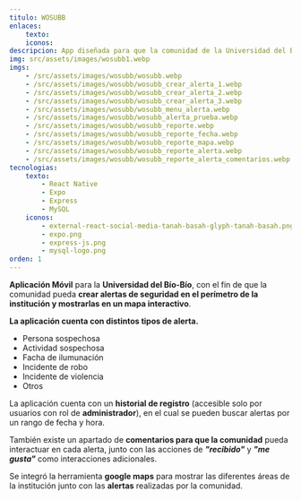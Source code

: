 ```yaml
---
titulo: WOSUBB
enlaces:
    texto:
    iconos:
descripcion: App diseñada para que la comunidad de la Universidad del Bío-Bío pueda crear alertas de seguridad en el perímetro de la institución y mostrarlas en el mapa.
img: src/assets/images/wosubb1.webp
imgs: 
    - /src/assets/images/wosubb/wosubb.webp
    - /src/assets/images/wosubb/wosubb_crear_alerta_1.webp
    - /src/assets/images/wosubb/wosubb_crear_alerta_2.webp
    - /src/assets/images/wosubb/wosubb_crear_alerta_3.webp
    - /src/assets/images/wosubb/wosubb_menu_alerta.webp
    - /src/assets/images/wosubb/wosubb_alerta_prueba.webp
    - /src/assets/images/wosubb/wosubb_reporte.webp
    - /src/assets/images/wosubb/wosubb_reporte_fecha.webp
    - /src/assets/images/wosubb/wosubb_reporte_mapa.webp
    - /src/assets/images/wosubb/wosubb_reporte_alerta.webp
    - /src/assets/images/wosubb/wosubb_reporte_alerta_comentarios.webp
tecnologias:
    texto: 
        - React Native
        - Expo
        - Express
        - MySQL
    iconos:
        - external-react-social-media-tanah-basah-glyph-tanah-basah.png
        - expo.png
        - express-js.png
        - mysql-logo.png
orden: 1
---
```


**Aplicación Móvil** para la **Universidad del Bío-Bío**, con el fin de que la comunidad pueda **crear alertas de seguridad en el perímetro de la institución y mostrarlas en un mapa interactivo**.

**La aplicación cuenta con distintos tipos de alerta.**
- Persona sospechosa
- Actividad sospechosa
- Facha de ilumunación
- Incidente de robo
- Incidente de violencia
- Otros

<!-- <img src="../src/assets/images/wosubb_alerts.png" width="330"> -->


La aplicación cuenta con un **historial de registro** (accesible solo por usuarios con rol de **administrador**), en el cual se pueden buscar alertas por un rango de fecha y hora.

<!-- <img align="center" src="../src/assets/images/wosubb_reporte.png" width="330"> -->

También existe un apartado de **comentarios para que la comunidad** pueda interactuar en cada alerta, junto con las acciones de ***"recibido"*** y ***"me gusta"*** como interacciones adicionales. 

Se integró la herramienta **google maps** para mostrar las diferentes áreas de la institución junto con las **alertas** realizadas por la comunidad.


